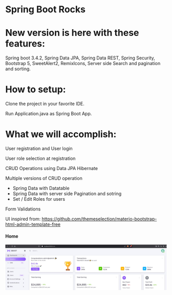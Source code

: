 # Spring Boot Rocks 

# New version is here with these features:

Spring boot 3.4.2, Spring Data JPA, Spring Data REST, Spring Security, Bootstrap 5, SweetAlert2, RemixIcons, Server side Search and pagination and sorting.

# How to setup:

Clone the project in your favorite IDE.

Run Application.java as Spring Boot App.

# What we will accomplish:

User registration and User login

User role selection at registration

CRUD Operations using Data JPA Hibernate

Multiple versions of CRUD operation
  - Spring Data with Datatable
  - Spring Data with server side Pagination and sotring
  - Set / Edit Roles for users
 
Form Validations

UI inspired from:
https://github.com/themeselection/materio-bootstrap-html-admin-template-free

<h4> Home </h4>

![springbootrocks](https://github.com/ajkr195/springbootrocks/blob/master/screenshots/Home.JPG)
